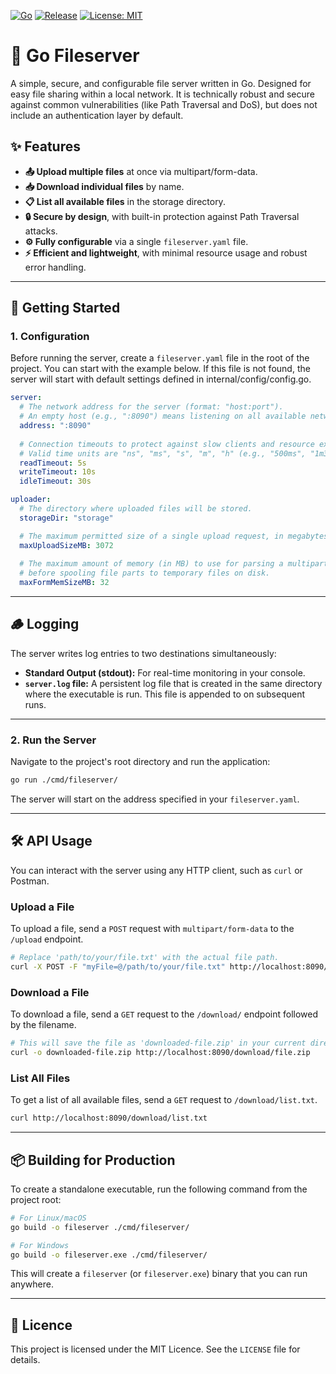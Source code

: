 [![Go](https://img.shields.io/badge/Go-1.20%2B-007acc?style=for-the-badge)](https://go.dev)
[![Release](https://img.shields.io/github/release/mascotmascot1/fileserver.svg?label=Release&color=007acc&style=for-the-badge)](https://github.com/mascotmascot1/fileserver/releases/latest)
[![License: MIT](https://img.shields.io/badge/License-MIT-007acc?style=for-the-badge)](https://opensource.org/licenses/MIT)

# 📁 Go Fileserver

A simple, secure, and configurable file server written in Go. Designed for easy file sharing within a local network. It is technically robust and secure against common vulnerabilities (like Path Traversal and DoS), but does not include an authentication layer by default.

## ✨ Features

  * **📤 Upload multiple files** at once via multipart/form-data.
  * **📥 Download individual files** by name.
  * **📋 List all available files** in the storage directory.
  * **🔒 Secure by design**, with built-in protection against Path Traversal attacks.
  * **⚙️ Fully configurable** via a single `fileserver.yaml` file.
  * **⚡ Efficient and lightweight**, with minimal resource usage and robust error handling.

-----

## 🚀 Getting Started

### 1\. Configuration

Before running the server, create a `fileserver.yaml` file in the root of the project. You can start with the example below.
If this file is not found, the server will start with default settings defined in internal/config/config.go. 

```yaml
server:
  # The network address for the server (format: "host:port").
  # An empty host (e.g., ":8090") means listening on all available network interfaces (0.0.0.0).
  address: ":8090"
  
  # Connection timeouts to protect against slow clients and resource exhaustion.
  # Valid time units are "ns", "ms", "s", "m", "h" (e.g., "500ms", "1m30s").
  readTimeout: 5s
  writeTimeout: 10s
  idleTimeout: 30s

uploader:
  # The directory where uploaded files will be stored.
  storageDir: "storage"

  # The maximum permitted size of a single upload request, in megabytes (MB).
  maxUploadSizeMB: 3072 
  
  # The maximum amount of memory (in MB) to use for parsing a multipart form
  # before spooling file parts to temporary files on disk.
  maxFormMemSizeMB: 32
```

---
## 🪵 Logging

The server writes log entries to two destinations simultaneously:

* **Standard Output (stdout):** For real-time monitoring in your console.
* **`server.log` file:** A persistent log file that is created in the same directory where the executable is run. This file is appended to on subsequent runs.
---

### 2\. Run the Server

Navigate to the project's root directory and run the application:

```bash
go run ./cmd/fileserver/
```

The server will start on the address specified in your `fileserver.yaml`.

-----

## 🛠️ API Usage

You can interact with the server using any HTTP client, such as `curl` or Postman.

### Upload a File

To upload a file, send a `POST` request with `multipart/form-data` to the `/upload` endpoint.

```bash
# Replace 'path/to/your/file.txt' with the actual file path.
curl -X POST -F "myFile=@/path/to/your/file.txt" http://localhost:8090/upload
```

### Download a File

To download a file, send a `GET` request to the `/download/` endpoint followed by the filename.

```bash
# This will save the file as 'downloaded-file.zip' in your current directory.
curl -o downloaded-file.zip http://localhost:8090/download/file.zip
```

### List All Files

To get a list of all available files, send a `GET` request to `/download/list.txt`.

```bash
curl http://localhost:8090/download/list.txt
```

-----

## 📦 Building for Production

To create a standalone executable, run the following command from the project root:

```bash
# For Linux/macOS
go build -o fileserver ./cmd/fileserver/

# For Windows
go build -o fileserver.exe ./cmd/fileserver/
```

This will create a `fileserver` (or `fileserver.exe`) binary that you can run anywhere.

-----

## 📜 Licence

This project is licensed under the MIT Licence. See the `LICENSE` file for details.
